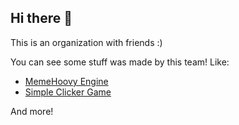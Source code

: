## Hi there 👋

This is an organization with friends :)

You can see some stuff was made by this team!
Like:

- [MemeHoovy Engine](https://github.com/Hoovy-Team/FNF-MemeHoovy-Engine-New)
- [Simple Clicker Game](https://github.com/Hoovy-Team/Simple-Clicker-Game)

And more!
